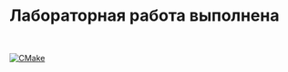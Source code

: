 #  Лабораторная работа выполнена #
<br/>

[![CMake](https://github.com/sergey75350/PROJ/actions/workflows/cmake.yml/badge.svg)](https://github.com/sergey75350/PROJ/actions/workflows/cmake.yml)
